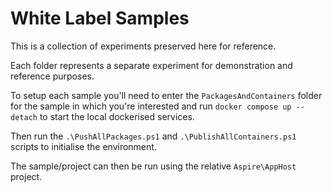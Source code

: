 # White Label Samples

This is a collection of experiments preserved here for reference.

Each folder represents a separate experiment for demonstration and reference purposes.

To setup each sample you'll need to enter the `PackagesAndContainers` folder 
for the sample in which you're interested and run  `docker compose up --detach` to start the local dockerised services.

Then run the `.\PushAllPackages.ps1` and `.\PublishAllContainers.ps1` scripts to initialise the environment.

The sample/project can then be run using the relative `Aspire\AppHost` project.
